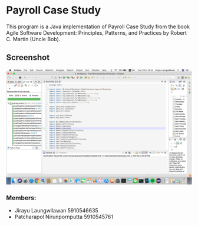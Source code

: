 # Payroll Case Study

 This program is a Java implementation of Payroll Case Study from the book Agile Software Development: Principles, Patterns, and Practices by Robert C. Martin (Uncle Bob).

## Screenshot

![screenshot](https://github.com/JirayuL/Payroll/blob/master/Screenshot/Screen%20Shot.png)

### Members:
- Jirayu Laungwilawan 5910546635
- Patcharapol Nirunpornputta 5910545761
